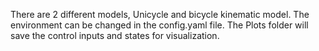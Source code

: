 There are 2 different models, Unicycle and bicycle kinematic model. The environment can be changed in the config.yaml file. The Plots folder will save the control inputs and states for visualization.
